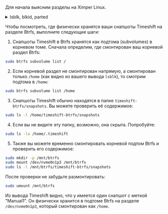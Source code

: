 Для начала выясним разделы на Ximper Linux.

<details>
<summary>lsblk, blkid, parted</summary>

```bash
┌─ kirill ~ 
└─ $ sudo lsblk-more 
MOUNTPOIN NAME        TRAN   UUID                                 TYPE   SIZE FSTYPE MODE       PTTYPE PARTTYPE                             LABEL
          nvme0n1     nvme                                        disk 476,9G        brw-rw---- gpt                                         
/boot/efi ├─nvme0n1p1 nvme   6845-5F34                            part   511M vfat   brw-rw---- gpt    c12a7328-f81f-11d2-ba4b-00a0c93ec93b 
[SWAP]    ├─nvme0n1p2 nvme   8f70fab1-86fe-41b3-80cd-a071b5f7fe3b part   8,4G swap   brw-rw---- gpt    0fc63daf-8483-4772-8e79-3d69d8477de4 
/home     └─nvme0n1p3 nvme   d52de598-b702-4de5-ad46-a8b99b6be1a5 part   468G btrfs  brw-rw---- gpt    0fc63daf-8483-4772-8e79-3d69d8477de4 

┌─ kirill ~ 
└─ $ sudo blkid -o list
device                                           fs_type         label            mount point                                          UUID
----------------------------------------------------------------------------------------------------------------------------------------------------------------------------
/dev/nvme0n1p3                                   btrfs                            (in use)                                             d52de598-b702-4de5-ad46-a8b99b6be1a5
/dev/nvme0n1p1                                   vfat                             /boot/efi                                            6845-5F34
/dev/nvme0n1p2                                   swap                             [SWAP]                                               8f70fab1-86fe-41b3-80cd-a071b5f7fe3b

┌─ kirill ~ 
└─ $ sudo parted -l
Model: KBG50ZNV512G KIOXIA (nvme)
Disk /dev/nvme0n1: 512GB
Sector size (logical/physical): 512B/512B
Partition Table: gpt
Disk Flags: 

Number  Start   End     Size    File system     Name  Flags
 1      1049kB  537MB   536MB   fat32                 boot, esp
 2      537MB   9556MB  9019MB  linux-swap(v1)
 3      9556MB  512GB   503GB   btrfs

```

</details>


Чтобы посмотреть, где физически хранятся ваши снапшоты Timeshift на разделе Btrfs, выполните следующие шаги:

1. Снапшоты Timeshift в Btrfs хранятся как подтома (subvolumes) в корневом томе. Сначала определим, где смонтирован ваш корневой раздел Btrfs:

```bash
sudo btrfs subvolume list /
```

2. Если корневой раздел не смонтирован напрямую, а смонтирован только `/home` (как видно из вашего вывода `lsblk`), то смотрим подтома в `/home`:

```bash
sudo btrfs subvolume list /home
```

3. Снапшоты Timeshift обычно находятся в папке `timeshift-btrfs/snapshots`. Вы можете проверить её содержимое:

```bash
sudo ls -l /home/timeshift-btrfs/snapshots
```

4. Если вы не видите эту папку, возможно, она скрыта. Попробуйте:

```bash
sudo ls -la /home/.timeshift
```

5. Также вы можете временно смонтировать корневой подтом Btrfs и проверить его содержимое:

```bash
sudo mkdir -p /mnt/btrfs
sudo mount /dev/nvme0n1p3 /mnt/btrfs
sudo ls -l /mnt/btrfs/timeshift-btrfs/snapshots
```

После проверки не забудьте размонтировать:

```bash
sudo umount /mnt/btrfs
```

Из вывода Timeshift видно, что у имеется один снапшот с меткой "Manual1". Он физически хранится в подтоме Btrfs на разделе `/dev/nvme0n1p3`, который смонтирован как `/home`.

